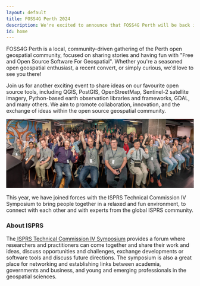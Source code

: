 ```yaml
---
layout: default
title: FOSS4G Perth 2024
description: We're excited to announce that FOSS4G Perth will be back in October 2024, in conjunction with the ISPRS TC IV Mid-term Symposium in Fremantle!
id: home
---
```


<div class="home">
    <!-- <div class="news-box-wrapper">
      <div class="news-box">
        <h2>Want to join in the fun?</h2>
        <div>Call for presentations is now open. Deadline for submissions is ...</div>
        <div>To learn more visit our <a href="">program page</a>.</div>
      </div>
    </div> -->
  <div class="main-content">
    <div class="">
      <div>
        <p>FOSS4G Perth is a local, community-driven gathering of the Perth open geospatial community, focused on sharing stories and having fun with "Free and Open Source Software For Geospatial". Whether you're a seasoned open geospatial enthusiast, a recent convert, or simply curious, we'd love to see you there!</p>
        <p>Join us for another exciting event to share ideas on our favourite open source tools, including QGIS, PostGIS, OpenStreetMap, Sentinel-2 satellite imagery, Python-based earth observation libraries and frameworks, GDAL, and many others. We aim to promote collaboration, innovation, and the exchange of ideas within the open source geospatial community.</p>
        <img src="/assets/img/FOSS4G-SotM-2021b_smaller.jpg" alt="Perth FOSS4G community members"/>
        <p>This year, we have joined forces with the <span class="bold">ISPRS Technical Commission IV Symposium</span> to bring people together in a relaxed and fun environment, to connect with each other and with experts from the global ISPRS community.
        </p>
      </div>
    <div>
    <h3>About ISPRS</h3>
    <div>
      The<a href="https://www.isprs.org/tc4-symposium2024/" target="_blank"> ISPRS Technical Commission IV Symposium</a> provides a forum where researchers and practitioners can come together and share their work and ideas, discuss opportunities and challenges, exchange developments or software tools and discuss future directions. The symposium is also a great place for networking and establishing links between academia, governments and business, and young and emerging professionals in the geospatial sciences.
    </div>
  </div>
</div>
